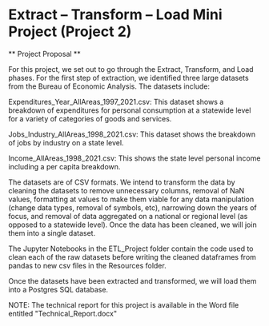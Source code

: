 # Extract – Transform – Load Mini Project (Project 2)

** Project Proposal ** 

For this project, we set out to go through the Extract, Transform, and Load phases. For the first step of extraction, we identified three large datasets from the Bureau of Economic Analysis. The datasets include:

Expenditures_Year_AllAreas_1997_2021.csv: This dataset shows a breakdown of expenditures for personal consumption at a statewide level for a variety of categories of goods and services.

Jobs_Industry_AllAreas_1998_2021.csv: This dataset shows the breakdown of jobs by industry on a state level.
	
Income_AllAreas_1998_2021.csv: This shows the state level personal income including a per capita breakdown.

The datasets are of CSV formats. We intend to transform the data by cleaning the datasets to remove unnecessary columns, removal of NaN values, formatting at values to make them viable for any data manipulation (change data types, removal of symbols, etc), narrowing down the years of focus, and removal of data aggregated on a national or regional level (as opposed to a statewide level). Once the data has been cleaned, we will join them into a single dataset.

The Jupyter Notebooks in the ETL_Project folder contain the code used to clean each of the raw datasets before writing the cleaned dataframes from pandas to new csv files in the Resources folder.

Once the datasets have been extracted and transformed, we will load them into a Postgres SQL database.

NOTE: The technical report for this project is available in the Word file entitled "Technical_Report.docx"
